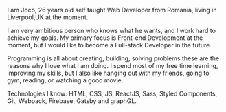 I am Joco, 26 years old self taught Web Developer from Romania,
living in Liverpool,UK at the moment.

I am very ambitious person who knows what he wants, and I work hard to achieve my goals.
My primary focus is Front-end Development at the moment, but
I would like to become a Full-stack Developer in the future.

Programming is all about creating, building, solving problems these are the reasons
why I love what I am doing.
I spend most of my free time learning, improving my skills, but I also like
hanging out with my friends, going to gym, reading, or watching a good movie.

Technologies I know: HTML, CSS, JS, ReactJS, Sass, Styled Components, Git, Webpack,
Firebase, Gatsby and graphGL.
